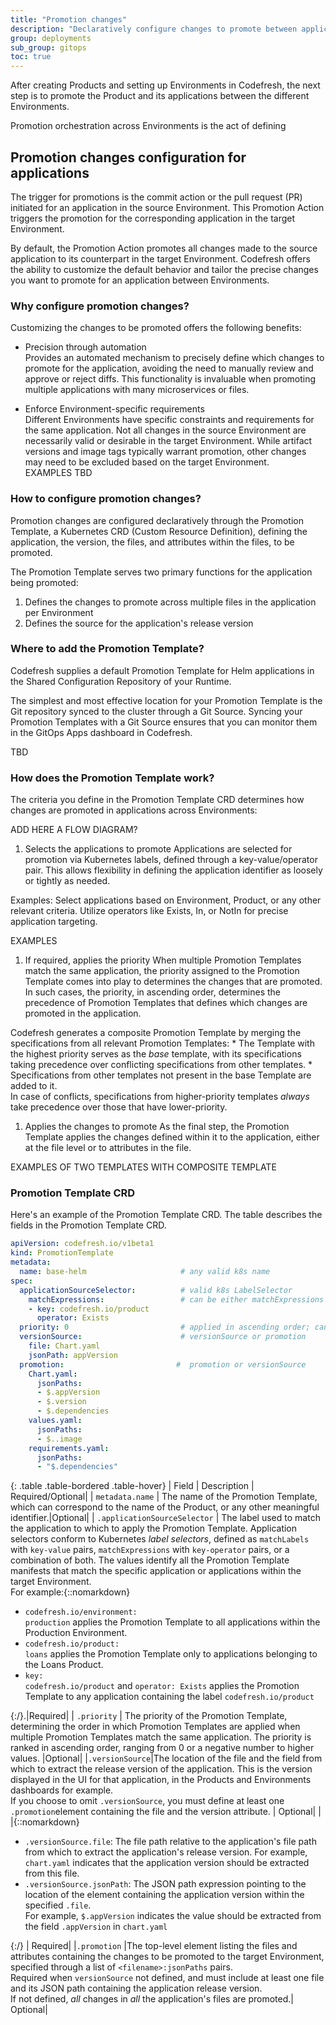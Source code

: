 ```yaml
---
title: "Promotion changes"
description: "Declaratively configure changes to promote between applications in Environments"
group: deployments
sub_group: gitops
toc: true
---
```


After creating Products and setting up Environments in Codefresh, the next step is to promote the Product and its applications between the different Environments. 

Promotion orchestration across Environments is the act of defining 




## Promotion changes configuration for applications

The trigger for promotions is the commit action or the pull request (PR) initiated for an application in the source Environment. This Promotion Action triggers the promotion for the corresponding application in the target Environment. 

By default, the Promotion Action promotes all changes made to the source application to its counterpart in the target Environment.  Codefresh offers the ability to customize the default behavior and tailor the precise changes you want to promote for an application between Environments.  

### Why configure promotion changes?
Customizing the changes to be promoted offers the following benefits:

* Precision through automation  
  Provides an automated mechanism to precisely define which changes to promote for the application, avoiding the need to manually review and approve or reject diffs. This functionality is invaluable when promoting multiple applications with many microservices or files. 


* Enforce Environment-specific requirements  
  Different Environments have specific constraints and requirements for the same application. Not all changes in the source Environment are necessarily valid or desirable in the target Environment. While artifact versions and image tags typically warrant promotion, other changes may need to be excluded based on the target Environment.  
  EXAMPLES TBD 



### How to configure promotion changes?
Promotion changes are configured declaratively through the Promotion Template, a Kubernetes CRD (Custom Resource Definition), defining the application, the version, the files, and attributes within the files, to be promoted. 

The Promotion Template serves two primary functions for the application being promoted:
1. Defines the changes to promote across multiple files in the application per Environment
1. Defines the source for the application's release version

### Where to add the Promotion Template?
Codefresh supplies a default Promotion Template for Helm applications in the Shared Configuration Repository of your Runtime.

The simplest and most effective location for your Promotion Template is the Git repository synced to the cluster through a Git Source.  Syncing your Promotion Templates with a Git Source ensures that you can monitor them in the GitOps Apps dashboard in Codefresh.

TBD 

### How does the Promotion Template work?

The criteria you define in the Promotion Template CRD determines how changes are promoted in applications across Environments:

ADD HERE A FLOW DIAGRAM?

1. Selects the applications to promote
  Applications are selected for promotion via Kubernetes labels, defined through a key-value/operator pair. This allows flexibility in defining the application identifier as loosely or tightly as needed. 
 
  Examples:
  Select applications based on Environment, Product, or any other relevant criteria.
  Utilize operators like Exists, In, or NotIn for precise application targeting.
  

EXAMPLES

1. If required, applies the priority
  When multiple Promotion Templates match the same application, the priority assigned to the Promotion Template comes into play to determines the changes that are promoted.  
  In such cases, the priority, in ascending order, determines the precedence of Promotion Templates that defines which changes are promoted in the application. 
  
  Codefresh generates a composite Promotion Template by merging the specifications from all relevant Promotion Templates: 
    * The Template with the highest priority serves as the _base_ template, with its specifications taking precedence over conflicting specifications from other templates. 
    * Specifications from other templates not present in the base Template are added to it.  
      In case of conflicts, specifications from higher-priority templates _always_ take precedence over those that have  lower-priority.



1. Applies the changes to promote
  As the final step, the Promotion Template applies the changes defined within it to the application, either at the file level or to attributes in the file. 



EXAMPLES OF TWO TEMPLATES WITH COMPOSITE TEMPLATE 
 



### Promotion Template CRD

Here's an example of the Promotion Template CRD. The table describes the fields in the Promotion Template CRD. 

```yaml
apiVersion: codefresh.io/v1beta1
kind: PromotionTemplate
metadata:
  name: base-helm                     # any valid k8s name
spec:
  applicationSourceSelector:          # valid k8s LabelSelector
    matchExpressions:                 # can be either matchExpressions or matchLabels 
    - key: codefresh.io/product
      operator: Exists
  priority: 0                         # applied in ascending order; can be negative
  versionSource:                      # versionSource or promotion
    file: Chart.yaml
    jsonPath: appVersion
  promotion:                         #  promotion or versionSource  
    Chart.yaml:
      jsonPaths:
      - $.appVersion
      - $.version
      - $.dependencies
    values.yaml:
      jsonPaths:
      - $..image
    requirements.yaml:
      jsonPaths:
      - "$.dependencies"
```

{: .table .table-bordered .table-hover}
| Field            | Description                                            | Required/Optional|
| `metadata.name`  | The name of the Promotion Template, which can correspond to the name of the Product, or any other meaningful identifier.|Optional|
| `.applicationSourceSelector`  | The label used to match the application to which to apply the Promotion Template. Application selectors conform to Kubernetes _label selectors_, defined as  `matchLabels` with `key-value` pairs, `matchExpressions` with `key-operator` pairs, or a combination of both. The values identify all the Promotion Template manifests that match the specific application or applications within the target Environment.<br>For example:{::nomarkdown}<ul><li><code class="highlighter-rouge">codefresh.io/environment: production</code> applies the Promotion Template to all applications within the Production Environment.</li><li><code class="highlighter-rouge">codefresh.io/product: loans</code> applies the Promotion Template only to applications belonging to the Loans Product.</li><li><code class="highlighter-rouge">key: codefresh.io/product</code> and <code class="highlighter-rouge">operator: Exists</code> applies the Promotion Template to any application containing the label <code class="highlighter-rouge">codefresh.io/product</code></li></ul>{:/}.|Required|
| `.priority`  | The priority of the Promotion Template, determining the order in which Promotion Templates are applied when multiple Promotion Templates match the same application. The priority is ranked in ascending order, ranging from 0 or a negative number to higher values.   |Optional|
|`.versionSource`|The location of the file and the field from which to extract the release version of the application. This is the version displayed in the UI for that application, in the Products and Environments dashboards for example.<br>If you choose to omit `.versionSource`, you must define at least one `.promotion`element containing the file and the version attribute.   | Optional|
| |{::nomarkdown}<ul><li><code class="highlighter-rouge">.versionSource.file</code>: The file path relative to the application's file path from which to extract the application's release version.  For example, <code class="highlighter-rouge">chart.yaml</code> indicates that the application version should be extracted from this file. </li><li><code class="highlighter-rouge">.versionSource.jsonPath</code>: The JSON path expression pointing to the location of the element containing the application version within the specified <code class="highlighter-rouge">.file</code>.<br>For example, <code class="highlighter-rouge">$.appVersion</code> indicates the value should be extracted from the field <code class="highlighter-rouge">.appVersion</code> in <code class="highlighter-rouge">chart.yaml</code> </li></ul>{:/} | Required|
|`.promotion` |The top-level element listing the files and attributes containing the changes to be promoted to the target Environment, specified through a list of  `<filename>:jsonPaths` pairs.<br>Required when `versionSource` not defined, and must include at least one file and its JSON path containing the application release version.<br>If not defined, _all_ changes in _all_ the application's files are promoted.| Optional|








